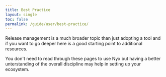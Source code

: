 ```yaml
---
title: Best Practice
layout: single
toc: false
permalink: /guide/user/best-practice/
---
```


Release management is a much broader topic than just adopting a tool and if you want to go deeper here is a good starting point to additional resources.

You don't need to read through these pages to use Nyx but having a better unterstanding of the overall discipline may help in setting up your ecosystem.